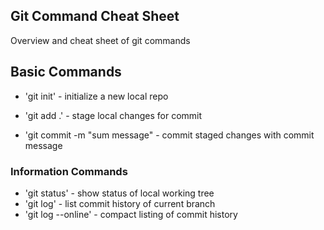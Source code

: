 ## Git Command Cheat Sheet

Overview and cheat sheet of git commands

## Basic Commands

* 'git init' - initialize a new local repo

* 'git add .' - stage local changes for commit
* 'git commit -m "sum message" - commit staged changes with commit message

### Information Commands
* 'git status' - show status of local working tree
* 'git log' - list commit history of current branch
* 'git log --online' - compact listing of commit history
